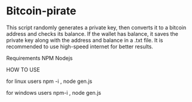 # Bitcoin-pirate

This script randomly generates a private key, then converts it to a bitcoin address and checks its balance. If the wallet has balance, it saves the private key along with the address and balance in a .txt file. It is recommended to use high-speed internet for better results.

Requirements
NPM Nodejs

HOW TO USE

for linux users npm -i , node gen.js

for windows users npm-i , node gen.js
